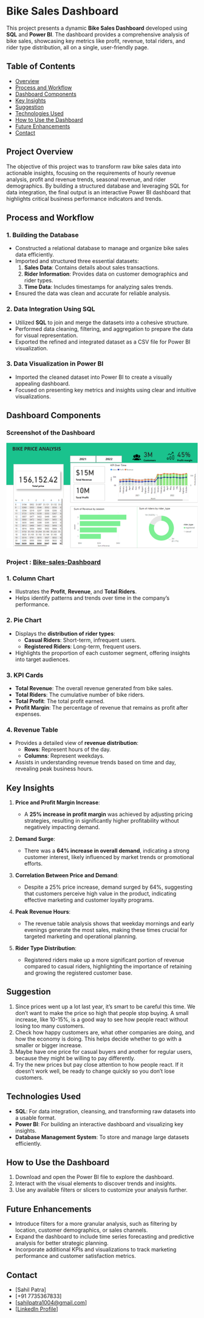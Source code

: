 
# Bike Sales Dashboard

This project presents a dynamic **Bike Sales Dashboard** developed using **SQL** and **Power BI**. The dashboard provides a comprehensive analysis of bike sales, showcasing key metrics like profit, revenue, total riders, and rider type distribution, all on a single, user-friendly page.

## Table of Contents
- [Overview](#Overview)
- [Process and Workflow](#Process-and-Workflow)
- [Dashboard Components](#Dashboard-Components)
- [Key Insights](#Key-Insights)
- [Suggestion](#Suggestion)
- [Technologies Used](#Technologies-Used)
- [How to Use the Dashboard](#How-to-Use-the-Dashboard)
- [Future Enhancements](#Future-Enhancements)
- [Contact](#contact)

## Project Overview

The objective of this project was to transform raw bike sales data into actionable insights, focusing on the requirements of hourly revenue analysis, profit and revenue trends, seasonal revenue, and rider demographics. By building a structured database and leveraging SQL for data integration, the final output is an interactive Power BI dashboard that highlights critical business performance indicators and trends.

## Process and Workflow

### 1. **Building the Database**
- Constructed a relational database to manage and organize bike sales data efficiently.
- Imported and structured three essential datasets:
  1. **Sales Data**: Contains details about sales transactions.
  2. **Rider Information**: Provides data on customer demographics and rider types.
  3. **Time Data**: Includes timestamps for analyzing sales trends.
- Ensured the data was clean and accurate for reliable analysis.

### 2. **Data Integration Using SQL**
- Utilized **SQL** to join and merge the datasets into a cohesive structure.
- Performed data cleaning, filtering, and aggregation to prepare the data for visual representation.
- Exported the refined and integrated dataset as a CSV file for Power BI visualization.

### 3. **Data Visualization in Power BI**
- Imported the cleaned dataset into Power BI to create a visually appealing dashboard.
- Focused on presenting key metrics and insights using clear and intuitive visualizations.

## Dashboard Components

### **Screenshot of the Dashboard**

   ![Bike_sales-dashboard](assets/images/Bike_Sales.png)

### **Project** :  [Bike-sales-Dashboard](assets/project/Bike_sales.pbix)

### 1. **Column Chart**
- Illustrates the **Profit**, **Revenue**, and **Total Riders**.
- Helps identify patterns and trends over time in the company’s performance.

### 2. **Pie Chart**
- Displays the **distribution of rider types**:
  - **Casual Riders**: Short-term, infrequent users.
  - **Registered Riders**: Long-term, frequent users.
- Highlights the proportion of each customer segment, offering insights into target audiences.

### 3. **KPI Cards**
- **Total Revenue**: The overall revenue generated from bike sales.
- **Total Riders**: The cumulative number of bike riders.
- **Total Profit**: The total profit earned.
- **Profit Margin**: The percentage of revenue that remains as profit after expenses.

### 4. **Revenue Table**
- Provides a detailed view of **revenue distribution**:
  - **Rows**: Represent hours of the day.
  - **Columns**: Represent weekdays.
- Assists in understanding revenue trends based on time and day, revealing peak business hours.

## Key Insights
1. **Price and Profit Margin Increase**:
   - A **25% increase in profit margin** was achieved by adjusting pricing strategies, resulting in significantly higher profitability without negatively impacting demand.

2. **Demand Surge**:
   - There was a **64% increase in overall demand**, indicating a strong customer interest, likely influenced by market trends or promotional efforts.

3. **Correlation Between Price and Demand**:
   - Despite a 25% price increase, demand surged by 64%, suggesting that customers perceive high value in the product, indicating effective marketing and customer loyalty programs.

4. **Peak Revenue Hours**:
   - The revenue table analysis shows that weekday mornings and early evenings generate the most sales, making these times crucial for targeted marketing and operational planning.

5. **Rider Type Distribution**:
   - Registered riders make up a more significant portion of revenue compared to casual riders, highlighting the importance of retaining and growing the registered customer base.

## Suggestion
1. Since prices went up a lot last year, it’s smart to be careful this time. We don’t want to make the price so high that people stop buying. A small increase, like 10-15%, is a good way to see how people react without losing too many customers.
2. Check how happy customers are, what other companies are doing, and how the economy is doing. This helps decide whether to go with a smaller or bigger increase.
3. Maybe have one price for casual buyers and another for regular users, because they might be willing to pay differently.
4. Try the new prices but pay close attention to how people react. If it doesn’t work well, be ready to change quickly so you don’t lose customers.

## Technologies Used
- **SQL**: For data integration, cleansing, and transforming raw datasets into a usable format.
- **Power BI**: For building an interactive dashboard and visualizing key insights.
- **Database Management System**: To store and manage large datasets efficiently.

## How to Use the Dashboard
1. Download and open the Power BI file to explore the dashboard.
2. Interact with the visual elements to discover trends and insights.
3. Use any available filters or slicers to customize your analysis further.

## Future Enhancements
- Introduce filters for a more granular analysis, such as filtering by location, customer demographics, or sales channels.
- Expand the dashboard to include time series forecasting and predictive analysis for better strategic planning.
- Incorporate additional KPIs and visualizations to track marketing performance and customer satisfaction metrics.

## Contact
- [Sahil Patra]
- [+91 7735367833]
- [sahilpatra1004@gmail.com]
- [[LinkedIn Profile](https://www.linkedin.com/in/sahil-patra10)]

